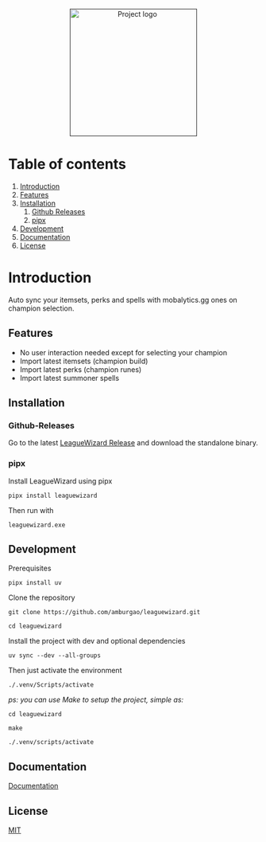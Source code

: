 <p align="center">
  <a href="" rel="noopener">
 <img width=256px height=256px src="https://raw.githubusercontent.com/amburgao/leaguewizard/86de1360c231a01b89cb0f86b7cb9a6df155a89e/.github/images/logo.png" alt="Project logo"></a>
</p>

# Table of contents

1. [Introduction](#introduction)
2. [Features](#features)
3. [Installation](#installation)
    1. [Github Releases](#github-releases)
    1. [pipx](#pipx)
4. [Development](#development)
5. [Documentation](#documentation)
6. [License](#license)

# Introduction

Auto sync your itemsets, perks and spells with mobalytics.gg ones on champion selection.

## Features

- No user interaction needed except for selecting your champion
- Import latest itemsets (champion build)
- Import latest perks (champion runes)
- Import latest summoner spells

## Installation

### Github-Releases

Go to the latest [LeagueWizard Release](https://github.com/amburgao/leaguewizard/releases/latest) and download the standalone binary.

### pipx

Install LeagueWizard using pipx

~~~pwsh
pipx install leaguewizard
~~~

Then run with

~~~pwsh
leaguewizard.exe
~~~

## Development

Prerequisites

~~~pwsh
pipx install uv
~~~

Clone the repository

~~~pwsh
git clone https://github.com/amburgao/leaguewizard.git

cd leaguewizard
~~~

Install the project with dev and optional dependencies

~~~pwsh
uv sync --dev --all-groups
~~~

Then just activate the environment

~~~pwsh
./.venv/Scripts/activate
~~~

*ps: you can use Make to setup the project, simple as:*

~~~pwsh
cd leaguewizard

make

./.venv/scripts/activate
~~~

## Documentation

[Documentation](https://amburgao.github.io/leaguewizard/)

## License

[MIT](./LICENSE)

